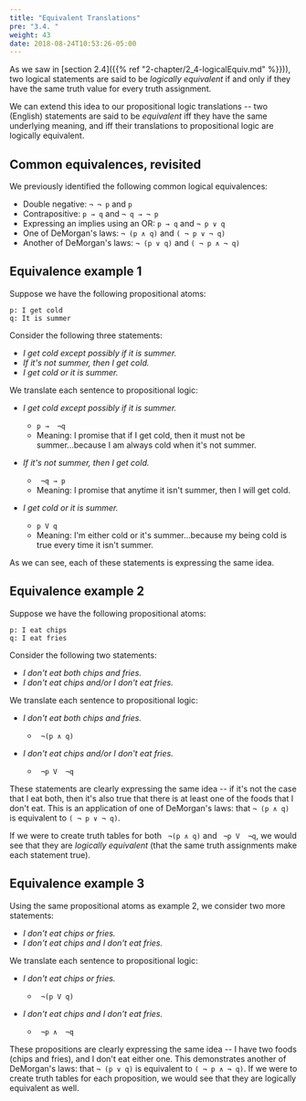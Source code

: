```yaml
---
title: "Equivalent Translations"
pre: "3.4. "
weight: 43
date: 2018-08-24T10:53:26-05:00
---
```


As we saw in [section 2.4]({{% ref "2-chapter/2_4-logicalEquiv.md"  %}})), two logical statements are said to be *logically equivalent* if and only if they have the same truth value for every truth assignment.

We can extend this idea to our propositional logic translations -- two (English) statements are said to be *equivalent* iff they have the same underlying meaning, and iff their translations to propositional logic are logically equivalent.

## Common equivalences, revisited

We previously identified the following common logical equivalences:

- Double negative: `¬ ¬ p` and `p`
- Contrapositive: `p → q` and `¬ q → ¬ p`
- Expressing an implies using an OR: `p → q` and `¬ p ∨ q`
- One of DeMorgan's laws: `¬ (p ∧ q)` and `( ¬ p ∨ ¬ q)`
- Another of DeMorgan's laws: `¬ (p ∨ q)` and `( ¬ p ∧ ¬ q)`

## Equivalence example 1

Suppose we have the following propositional atoms:

```text
p: I get cold
q: It is summer
```

Consider the following three statements:

- *I get cold except possibly if it is summer.*
- *If it's not summer, then I get cold.*
- *I get cold or it is summer.*

We translate each sentence to propositional logic:

- *I get cold except possibly if it is summer.*
    - `p →  ¬q`
    - Meaning: I promise that if I get cold, then it must not be summer...because I am always cold when it's not summer.

- *If it's not summer, then I get cold.*
    - ` ¬q → p`
    - Meaning: I promise that anytime it isn't summer, then I will get cold.

- *I get cold or it is summer.*
   - `p V q`
   - Meaning: I'm either cold or it's summer...because my being cold is true every time it isn't summer.

As we can see, each of these statements is expressing the same idea.

## Equivalence example 2

Suppose we have the following propositional atoms:

```text
p: I eat chips
q: I eat fries
```

Consider the following two statements:

- *I don't eat both chips and fries.*
- *I don't eat chips and/or I don't eat fries.*

We translate each sentence to propositional logic:

- *I don't eat both chips and fries.*
    - ` ¬(p ∧ q)`

- *I don't eat chips and/or I don't eat fries.*
    - ` ¬p V  ¬q`

These statements are clearly expressing the same idea -- if it's not the case that I eat both, then it's also true that there is at least one of the foods that I don't eat. This is an application of one of DeMorgan's laws: that `¬ (p ∧ q)` is equivalent to `( ¬ p ∨ ¬ q)`.

If we were to create truth tables for both ` ¬(p ∧ q)` and ` ¬p V  ¬q`, we would see that they are *logically equivalent* (that the same truth assignments make each statement true).

## Equivalence example 3

Using the same propositional atoms as example 2, we consider two more statements:

- *I don't eat chips or fries.*
- *I don't eat chips and I don't eat fries.*

We translate each sentence to propositional logic:

- *I don't eat chips or fries.*
    - ` ¬(p V q)`

- *I don't eat chips and I don't eat fries.*
    - ` ¬p ∧  ¬q`

These propositions are clearly expressing the same idea -- I have two foods (chips and fries), and I don't eat either one. This demonstrates another of DeMorgan's laws: that `¬ (p ∨ q)` is equivalent to `( ¬ p ∧ ¬ q)`. If we were to create truth tables for each proposition, we would see that they are logically equivalent as well.